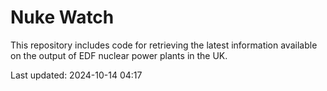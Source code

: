# Nuke Watch

This repository includes code for retrieving the latest information available on the output of EDF nuclear power plants in the UK.

Last updated: 2024-10-14 04:17